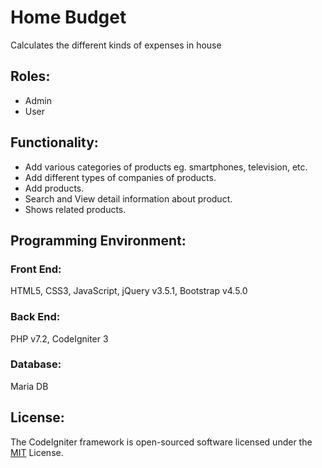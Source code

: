 # Home Budget
Calculates the different kinds of expenses in house

## Roles:
* Admin
* User

## Functionality:
* Add various categories of products eg. smartphones, television, etc.
* Add different types of companies of products.
* Add products.
* Search and View detail information about product.
* Shows related products. 


## Programming Environment:

### Front End:
HTML5, CSS3, JavaScript, jQuery v3.5.1, Bootstrap v4.5.0

### Back End:
PHP v7.2, CodeIgniter 3

### Database:
Maria DB

## License:
The CodeIgniter framework is open-sourced software licensed under the [MIT](https://choosealicense.com/licenses/mit/) License.
